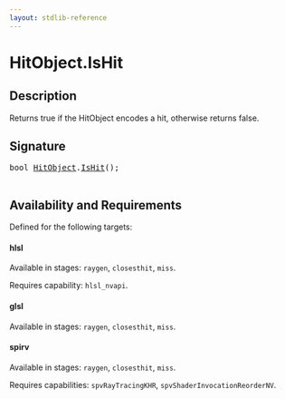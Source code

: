 ```yaml
---
layout: stdlib-reference
---
```


# HitObject\.IsHit

## Description

Returns true if the HitObject encodes a hit, otherwise returns false.




## Signature 

<pre>
<span class="code_keyword">bool</span> <a href="../types/hitobject-03/index.html" class="code_type">HitObject</a>.<a href="ishit-02.html">IsHit</a>();

</pre>

## Availability and Requirements

Defined for the following targets:

#### hlsl
Available in stages: `raygen`, `closesthit`, `miss`.

Requires capability: `hlsl_nvapi`.
#### glsl
Available in stages: `raygen`, `closesthit`, `miss`.

#### spirv
Available in stages: `raygen`, `closesthit`, `miss`.

Requires capabilities: `spvRayTracingKHR`, `spvShaderInvocationReorderNV`.


